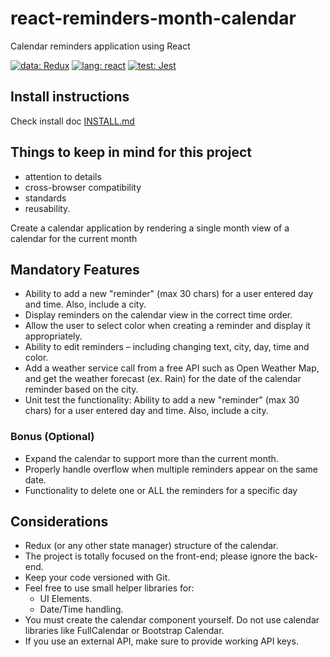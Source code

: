 
# react-reminders-month-calendar
Calendar reminders application using React

[![data: Redux](https://img.shields.io/badge/data-redux-764abc.svg?style=flat&logo=redux)](https://redux.js.org/)
[![lang: react](https://img.shields.io/badge/lang-react-61daf8.svg?style=flat&logo=react)](https://reactjs.org/)
[![test: Jest](https://img.shields.io/badge/test-jest-c21325.svg?style=flat&logo=jest)](https://jestjs.io/)

## Install instructions
Check install doc [INSTALL.md](docs/INSTALL.md)

## Things to keep in mind for this project
 - attention to details
 - cross-browser compatibility
 - standards
 - reusability.

Create a calendar application by rendering a single month view of a calendar for the current month

## Mandatory Features
 - Ability to add a new "reminder" (max 30 chars) for a user entered day and time. Also, include a city.
 - Display reminders on the calendar view in the correct time order.
 - Allow the user to select color when creating a reminder and display it appropriately.
 - Ability to edit reminders – including changing text, city, day, time and color.
 - Add a weather service call from a free API such as Open Weather Map, and get the weather forecast (ex. Rain) for the date of the calendar reminder based on the city.
 - Unit test the functionality: Ability to add a new "reminder" (max 30 chars) for a user entered day and time. Also, include a city.

### Bonus (Optional)
 - Expand the calendar to support more than the current month.
 - Properly handle overflow when multiple reminders appear on the same date.
 - Functionality to delete one or ALL the reminders for a specific day

## Considerations
 - Redux (or any other state manager) structure of the calendar.
 - The project is totally focused on the front-end; please ignore the back-end.
 - Keep your code versioned with Git.
 - Feel free to use small helper libraries for:
   - UI Elements.
   - Date/Time handling.
 - You must create the calendar component yourself. Do not use calendar libraries like FullCalendar or Bootstrap Calendar.
 - If you use an external API, make sure to provide working API keys.
